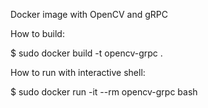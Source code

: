Docker image with OpenCV and gRPC

How to build:

   $ sudo docker build -t opencv-grpc .

How to run with interactive shell:

   $ sudo docker run -it --rm opencv-grpc bash
